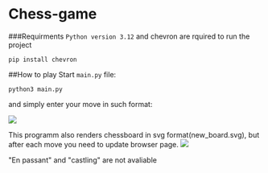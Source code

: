 # Chess-game

###Requirments
```Python version 3.12``` and chevron are rquired to run the project


```pip install chevron```

##How to play
Start ```main.py``` file:

```python3 main.py```

and simply enter your move in such format:

![](docs/terminal_output.png)

This programm also renders chessboard in svg format(new_board.svg), but after each move you need to update browser page.
![](docs/svg_board_example.png)

"En passant" and "castling" are not avaliable
